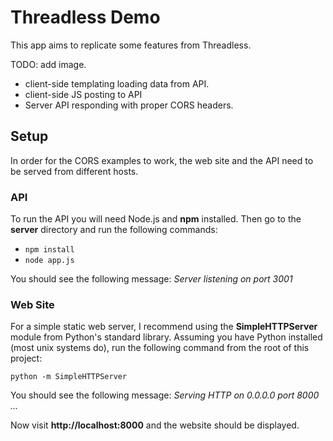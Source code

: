 # Threadless Demo

This app aims to replicate some features from Threadless.

TODO: add image.

* client-side templating loading data from API.
* client-side JS posting to API
* Server API responding with proper CORS headers.

## Setup

In order for the CORS examples to work, the web site and the API need to be served from different hosts.

### API

To run the API you will need Node.js and **npm** installed. Then go to the **server** directory and run the following commands:

* `npm install`
* `node app.js`

You should see the following message: *Server listening on port 3001*

### Web Site

For a simple static web server, I recommend using the **SimpleHTTPServer** module from Python's standard library. Assuming you have Python installed (most unix systems do), run the following command from the root of this project:

`python -m SimpleHTTPServer`

You should see the following message: *Serving HTTP on 0.0.0.0 port 8000 ...*

Now visit **http://localhost:8000** and the website should be displayed.